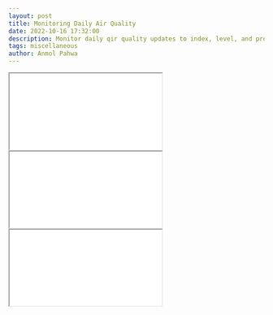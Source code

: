 ```yaml
---
layout: post
title: Monitoring Daily Air Quality
date: 2022-10-16 17:32:00
description: Monitor daily qir quality updates to index, level, and prominent pollutant across major cities in India.
tags: miscellaneous
author: Anmol Pahwa
---
```


<div class="l-page">
  <iframe src="{{ '/assets/plotly/index.html' | relative_url }}"></iframe>
  <iframe src="{{ '/assets/plotly/level.html' | relative_url }}"></iframe>
  <iframe src="{{ '/assets/plotly/pollutant.html' | relative_url }}"></iframe>
</div>
